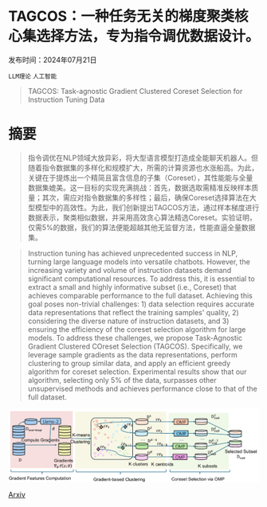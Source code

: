 # TAGCOS：一种任务无关的梯度聚类核心集选择方法，专为指令调优数据设计。

发布时间：2024年07月21日

`LLM理论` `人工智能`

> TAGCOS: Task-agnostic Gradient Clustered Coreset Selection for Instruction Tuning Data

# 摘要

> 指令调优在NLP领域大放异彩，将大型语言模型打造成全能聊天机器人。但随着指令数据集的多样化和规模扩大，所需的计算资源也水涨船高。为此，关键在于提炼出一个精简且富含信息的子集（Coreset），其性能能与全量数据集媲美。这一目标的实现充满挑战：首先，数据选取需精准反映样本质量；其次，需应对指令数据集的多样性；最后，确保Coreset选择算法在大型模型中的高效性。为此，我们创新提出TAGCOS方法，通过样本梯度进行数据表示，聚类相似数据，并采用高效贪心算法精选Coreset。实验证明，仅需5%的数据，我们的算法便能超越其他无监督方法，性能直逼全量数据集。

> Instruction tuning has achieved unprecedented success in NLP, turning large language models into versatile chatbots. However, the increasing variety and volume of instruction datasets demand significant computational resources. To address this, it is essential to extract a small and highly informative subset (i.e., Coreset) that achieves comparable performance to the full dataset. Achieving this goal poses non-trivial challenges: 1) data selection requires accurate data representations that reflect the training samples' quality, 2) considering the diverse nature of instruction datasets, and 3) ensuring the efficiency of the coreset selection algorithm for large models. To address these challenges, we propose Task-Agnostic Gradient Clustered COreset Selection (TAGCOS). Specifically, we leverage sample gradients as the data representations, perform clustering to group similar data, and apply an efficient greedy algorithm for coreset selection. Experimental results show that our algorithm, selecting only 5% of the data, surpasses other unsupervised methods and achieves performance close to that of the full dataset.

![TAGCOS：一种任务无关的梯度聚类核心集选择方法，专为指令调优数据设计。](../../../paper_images/2407.15235/x1.png)

[Arxiv](https://arxiv.org/abs/2407.15235)